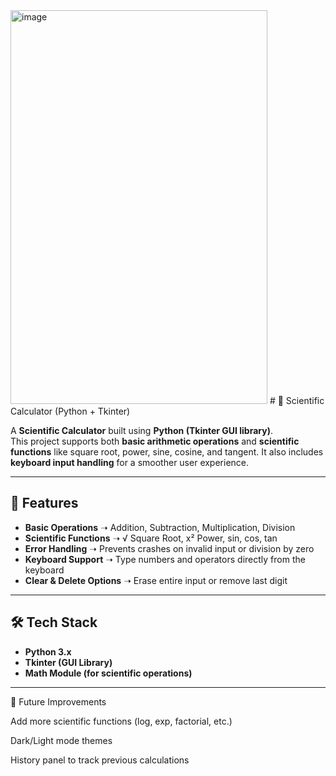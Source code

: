 <img width="411" height="630" alt="image" src="https://github.com/user-attachments/assets/f3e92bb0-eb79-47f2-8d0a-1e74516d0522" />
# 🧮 Scientific Calculator (Python + Tkinter)

A **Scientific Calculator** built using **Python (Tkinter GUI library)**.  
This project supports both **basic arithmetic operations** and **scientific functions** like square root, power, sine, cosine, and tangent. It also includes **keyboard input handling** for a smoother user experience.

---

## 🚀 Features
- **Basic Operations** ➝ Addition, Subtraction, Multiplication, Division  
- **Scientific Functions** ➝ √ Square Root, x² Power, sin, cos, tan  
- **Error Handling** ➝ Prevents crashes on invalid input or division by zero  
- **Keyboard Support** ➝ Type numbers and operators directly from the keyboard  
- **Clear & Delete Options** ➝ Erase entire input or remove last digit  

---

## 🛠️ Tech Stack
- **Python 3.x**  
- **Tkinter (GUI Library)**  
- **Math Module (for scientific operations)**  

---

🌟 Future Improvements

Add more scientific functions (log, exp, factorial, etc.)

Dark/Light mode themes

History panel to track previous calculations
